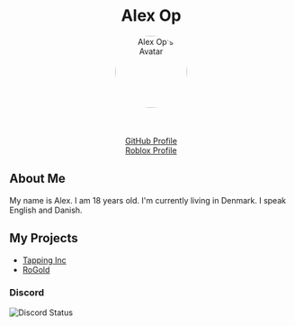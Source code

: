 <div align="center">
  <h1>Alex Op</h1>
</div>
<div align="center" style="margin-bottom:25px;border-radius:50%;">
  <img src="https://avatars.githubusercontent.com/u/46445843?v=4" 
       alt="Alex Op's Avatar" height="128px" width="128px" align="center" style="margin-bottom:25px;border-radius:50%;"/>
</div>

<div align="center">
  <a href="https://github.com/alexop1000" alt="Alex Op's GitHub Profile">GitHub Profile</a>
</div>

<div align="center">
  <a href="https://www.roblox.com/users/50654562/profile" alt="Alex Op's Roblox Profile">Roblox Profile</a>
</div>

<h2>About Me</h2>

<p>My name is Alex. I am 18 years old. I'm currently living in Denmark. I speak English and Danish.</p>

<h2>My Projects</h2>

<div>
  <ul>
    <li><a href="https://www.roblox.com/games/5967519266/X200-Tapping-Inc" alt="Tapping Inc">Tapping Inc</a></li>
    <li><a href="https://chrome.google.com/webstore/detail/rogold/mafcicncghogpdpaieifglifaagndbni" alt="RoGold">RoGold</a></li>
  </ul>
</div>
<h3>Discord</h3>
<div>
  <img src="https://discord.c99.nl/widget/theme-2/289463060178010123.png" alt="Discord Status" align="center"/>
</div>

